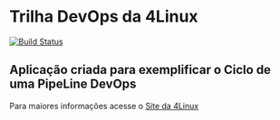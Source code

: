 # Trilha DevOps da 4Linux

<!-- Altere a Flag abaixo com sua URL do Travis -->
[![Build Status](https://travis-ci.org/odimarf/DevOpsLab-HelloWorld.svg?branch=master)](https://travis-ci.org/odimarf/DevOpsLab-HelloWorld)

## Aplicação criada para exemplificar o Ciclo de uma PipeLine DevOps


Para maiores informações acesse o [Site da 4Linux](https://www.4linux.com.br/cursos/devops)
